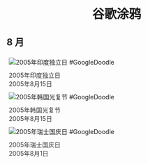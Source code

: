 
<h1 align="center"> 谷歌涂鸦 </h1>




## 8 月

<div class="image">


<img src="https:https://lh3.googleusercontent.com/fcKturqMvEMVgjpssmnH4p0x5djKDissqkD3YeTDpQiELtujJVJFg9PNDOmjIAt137TSt2HfefPl6ll-lgmXchyfcbAtdXBOmPANG8lR=s660" alt="2005年印度独立日 #GoogleDoodle" style="margin: 5px"/>
<div class="info" style="font-size: 14px; color:#333333; margin:5px"><div class="title">2005年印度独立日</div><div class="date">2005年8月15日</div></div>

<img src="https:https://lh3.googleusercontent.com/UCvl8Rnk9guHU_qtoy9XJQNyL0TqYy5cO2rhPEm8vCISZ_RUfHMToGwE3fxKXH7JhpcIu0LDTOaor8wrP-Sw20pBOijFEXKofMEZGlc=s660" alt="2005年韩国光复节 #GoogleDoodle" style="margin: 5px"/>
<div class="info" style="font-size: 14px; color:#333333; margin:5px"><div class="title">2005年韩国光复节</div><div class="date">2005年8月15日</div></div>

<img src="https:https://lh3.googleusercontent.com/-5pzJ9MGmVh0xmP1uwa43U8jRgYWBNpEsNHpRJjJ0AqPTgD6ihXjKKwOUoW3tSibUIIKdUYAje5rPqgWofayNac1cb1bTu9gPKgl-hNP=s660" alt="2005年瑞士国庆日 #GoogleDoodle" style="margin: 5px"/>
<div class="info" style="font-size: 14px; color:#333333; margin:5px"><div class="title">2005年瑞士国庆日</div><div class="date">2005年8月1日</div></div>

</div>








